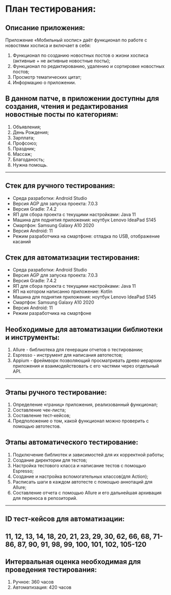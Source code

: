 # План тестирования:

## Описание приложения:
Приложение «Мобильный хоспис» даёт функционал по работе с новостями хосписа и включает в себя:
1. Функционал по созданию новостных постов о жизни хосписа (активные + не активные новостные посты);
2. Функционал по редактированию, удалению и сортировке новостных постов;
3. Просмотр тематических цитат;
4. Информацию о приложении.

## В данном патче, в приложении доступны для создания, чтения и редактирования новостные посты по категориям:
1. Объявления;
2. День Рождения;
3. Зарплата;
4. Профсоюз;
5. Праздник;
6. Массаж;
7. Благоданость;
8. Нужна помощь.
--------------------------------------------------------------------------------------------------
## Стек для ручного тестирования:
- Среда разработки: Android Studio
- Версия AGP для запуска проекта: 7.0.3
- Версия Gradle: 7.4.2
- ЯП для сбора проекта с текущими настройками: Java 11
- Машина для поднятия приложения: ноутбук Lenovo IdeaPad S145
- Смартфон: Samsung Galaxy A10 2020
- Версия Android: 11
- Режим разработчика на смартфоне: отладка по USB, отображение касаний

## Стек для автоматизации тестирования:
- Среда разработки: Android Studio
- Версия AGP для запуска проекта: 7.0.3
- Версия Gradle: 7.4.2
- ЯП для сбора проекта с текущими настройками: Java 11
- ЯП на котором написанно приложение: Kotlin
- Машина для поднятия приложения: ноутбук Lenovo IdeaPad S145
- Смартфон: Samsung Galaxy A10 2020
- Версия Android: 11
- Режим разработчика на смартфоне

## Необходимые для автоматизации библиотеки и инструменты: 
1. Allure - библиотека для генерации отчетов о тестировании;
2. Espresso - инструмент для написания автотестов;
3. Appium - фреймворк позволяющий просматривать древо иерархии приложения и взаимодействовать с его
частями через отдельный API. 
--------------------------------------------------------------------------------------------------
## Этапы ручного тестирование:
1. Определение «границ» приложения, реализованный функционал;
2. Составление чек-листа;
3. Составление тест-кейсов;
4. Предположение о том, какой функционал можно проверить с помощью автотестов.

## Этапы автоматического тестирование:
1. Подключение библиотек и зависимостей для их корректной работы;
2. Создание директории для тестов;
3. Настройка тестового класса и написание тестов с помощью Espresso;
4. Создание и настройка вспомогательных классов(для Action);
5. Расписать шаги в каждом автотесте с помощью аннотаций для Allure;
6. Составление отчета с помощью Allure и его дальнейшая архивация для переноса в репозиторий.
--------------------------------------------------------------------------------------------------
## ID тест-кейсов для автоматизации:
 11, 12, 13, 14, 18, 20, 21, 23, 29, 30, 62, 66, 68, 71-86, 87, 90, 91, 98, 99, 100, 101, 102, 
 105-120
--------------------------------------------------------------------------------------------------
## Интервальная оценка необходимая для проведения тестирования:
1. Ручное: 360 часов
2. Автоматизация: 420 часов
